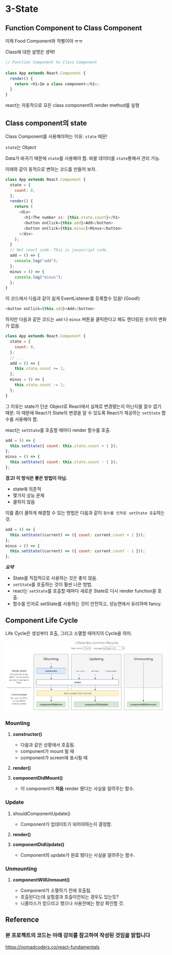 # 3-State

## Function Component to Class Component

이제 Food Component와 작별이야 ㅠㅠ

Class에 대한 설명은 생략!

```javascript
// Function Component to Class Component

class App extends React.Component {
  render() {
    return <h1>Im a class component</h1>;
  }
}
```

react는 자동적으로 모든 class component의 render method를 실행

## Class component의 state

Class Component를 사용해야하는 이유: `state` 때문!

`state`는 Object

Data가 바귀기 때문에 `state`를 사용해야 함. 바꿀 데이터를 `state`통해서 관리 가능.

아래와 같이 동적으로 변하는 코드를 만들어 보자.

```javascript
class App extends React.Component {
  state = {
    count: 0,
  };
  render() {
    return (
      <div>
        <h1>The number is: {this.state.count}</h1>
        <button onClick={this.add}>Add</button>
        <button onClick={this.minus}>Minus</button>
      </div>
    );
  }
  // Not react code. This is javascript code.
  add = () => {
    console.log("add");
  };
  minus = () => {
    console.log("minus");
  };
}
```

이 코드에서 다음과 같이 쉽게 EventListener를 등록할수 있음! (Good!)

```javascript
<button onClick={this.add}>Add</button>
```

하지만 다음과 같은 코드는 `add` 나 `minus` 버튼을 클릭한다고 해도 랜더링된 숫자의 변화가 없음.

```js
class App extends React.Component {
  state = {
    count: 0,
  };
  // ...
  add = () => {
    this.state.count += 1;
  };
  minus = () => {
    this.state.count -= 1;
  };
}
```

그 이유는 state가 단순 Object로 React에서 실제로 변경됐는지 아닌지를 알수 없기 때문.
이 때문에 React가 State의 변경을 알 수 있도록 React가 제공하는 `setState` 함수를 사용해야 함.

react는 `setState`를 호출할 때마다 render 함수를 호출.

```js
add = () => {
  this.setState({ count: this.state.count + 1 });
};
minus = () => {
  this.setState({ count: this.state.count - 1 });
};
```

**경고! 이 방식은 좋은 방법이 아님.**

- state에 의존적
- 몇가지 성능 문제
- 쿨하지 않음

이를 좀더 쿨하게 해결할 수 있는 방법은 다음과 같이 `함수를 인자로 setState 호출`하는 것.

```js
add = () => {
  this.setState((current) => ({ count: current.count + 1 }));
};
minus = () => {
  this.setState((current) => ({ count: current.count - 1 }));
};
```

**_요약_**

- State를 직접적으로 사용하는 것은 좋지 않음.
- `setState`를 호출하는 것이 훨씬 나은 방법.
- react는 `setState`를 호출할 때마다 새로운 State로 다시 render function을 호출.
- 함수를 인자로 setState를 사용하는 것이 안전하고, 성능면에서 유리하며 fancy.

## Component Life Cycle

Life Cycle은 생성부터 호출, 그리고 소멸할 때까지의 Cycle을 의미.

![Life Cycle](images/3-State/ReactComponentLifecycle.jpg)

### Mounting

1. **constructor()**

   - 다음과 같은 상황에서 호출됨.
   - component가 mount 될 때
   - component가 screen에 표시될 때

2. **render()**
3. **componentDidMount()**

   - 이 component가 **처음** render 됐다는 사실을 알려주는 함수.

### Update

1. shouldComponentUpdate()

   - Component가 업데이트가 되어야하는지 결정함.

2. **render()**
3. **componentDidUpdate()**

   - Component의 update가 완료 됐다는 사실을 알려주는 함수.

### Unmounting

1. **componentWillUnmount()**

   - Component가 소멸하기 전에 호출됨.
   - 호출된다는데 실험결과 호출이안되는 경우도 있는듯?
   - 니콜라스가 믿으라고 했으나 사용전에는 항상 확인할 것.

## Reference

### 본 프로젝트의 코드는 아래 강의를 참고하여 작성된 것임을 밝힙니다

<https://nomadcoders.co/react-fundamentals>
